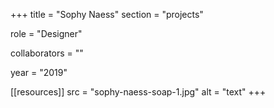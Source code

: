 +++
title = "Sophy Naess"
section = "projects"

role = "Designer"

collaborators = ""

year = "2019"

[[resources]]
src = "sophy-naess-soap-1.jpg"
alt = "text"
+++

